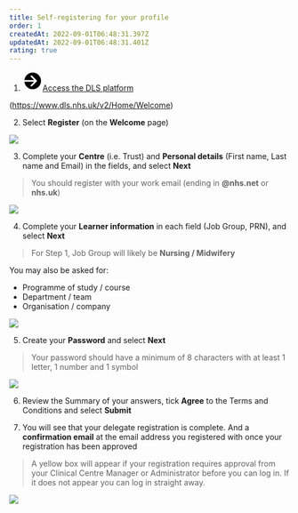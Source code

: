 ```yaml
---
title: Self-registering for your profile
order: 1
createdAt: 2022-09-01T06:48:31.397Z
updatedAt: 2022-09-01T06:48:31.401Z
rating: true
---
```

1. <div class="nhsuk-action-link"><a class="nhsuk-action-link__link" href="https://www.dls.nhs.uk/v2/Home/Welcome"><svg class="nhsuk-icon nhsuk-icon__arrow-right-circle" xmlns="http://www.w3.org/2000/svg" viewBox="0 0 24 24" aria-hidden="true" width="36" height="36"><path d="M0 0h24v24H0z" fill="none"></path><path d="M12 2a10 10 0 0 0-9.95 9h11.64L9.74 7.05a1 1 0 0 1 1.41-1.41l5.66 5.65a1 1 0 0 1 0 1.42l-5.66 5.65a1 1 0 0 1-1.41 0 1 1 0 0 1 0-1.41L13.69 13H2.05A10 10 0 1 0 12 2z"></path></svg><span class="nhsuk-action-link__text">Access the DLS platform</span></a></div>
(https://www.dls.nhs.uk/v2/Home/Welcome)

2. Select **Register** (on the **Welcome** page)

![](/img/self-registering_1.png)

3. Complete your **Centre** (i.e. Trust) and **Personal details** (First name, Last name and Email) in the fields, and select **Next**

> You should register with your work email (ending in **@nhs.net** or **nhs.uk**)

![](/img/self-registering_2.png)

4. Complete your **Learner information** in each field (Job Group, PRN), and select **Next**

> For Step 1, Job Group will likely be **Nursing / Midwifery**

You may also be asked for:

* Programme of study / course
* Department / team
* Organisation / company

![](/img/self-registering_3.png)

5. Create your **Password** and select **Next**

> Your password should have a minimum of 8 characters with at least 1 letter, 1 number and 1 symbol

![](/img/self-registering_4.png)

6. Review the Summary of your answers, tick **Agree** to the Terms and Conditions and select **Submit** 

7. You will see that your delegate registration is complete. And a **confirmation email** at the email address you registered with once your registration has been approved

> A yellow box will appear if your registration requires approval from your Clinical Centre Manager or Administrator before you can log in. If it does not appear you can log in straight away.

![](/img/em-1-06-Self-register.jpg)